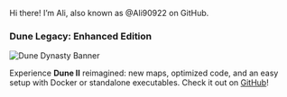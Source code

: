 Hi there! I’m Ali, also known as @Ali90922 on GitHub.

### Dune Legacy: Enhanced Edition

![Dune Dynasty Banner](https://raw.githubusercontent.com/gameflorist/dunedynasty/master/docs/banner.jpg)

Experience **Dune II** reimagined: new maps, optimized code, and an easy setup with Docker or standalone executables. Check it out on [GitHub](https://github.com/Ali90922/Dune-Legacy-WestWood2)!

